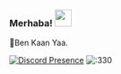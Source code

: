 ### Merhaba! <img src = "https://cdn.discordapp.com/emojis/859387292904980480.gif?v=1" high="20px" width="30px">


🌠Ben Kaan  Yaa.

[![Discord Presence](https://lanyard-profile-readme.vercel.app/api/377152186234437633?theme=light&bg=ffffff&animated=true&hideDiscrim=false&borderRadius=20px)](https://discord.com/users/724698382207287396)
 <img src="https://count.getloli.com/get/@:330?theme=rule34" alt=":330" />
